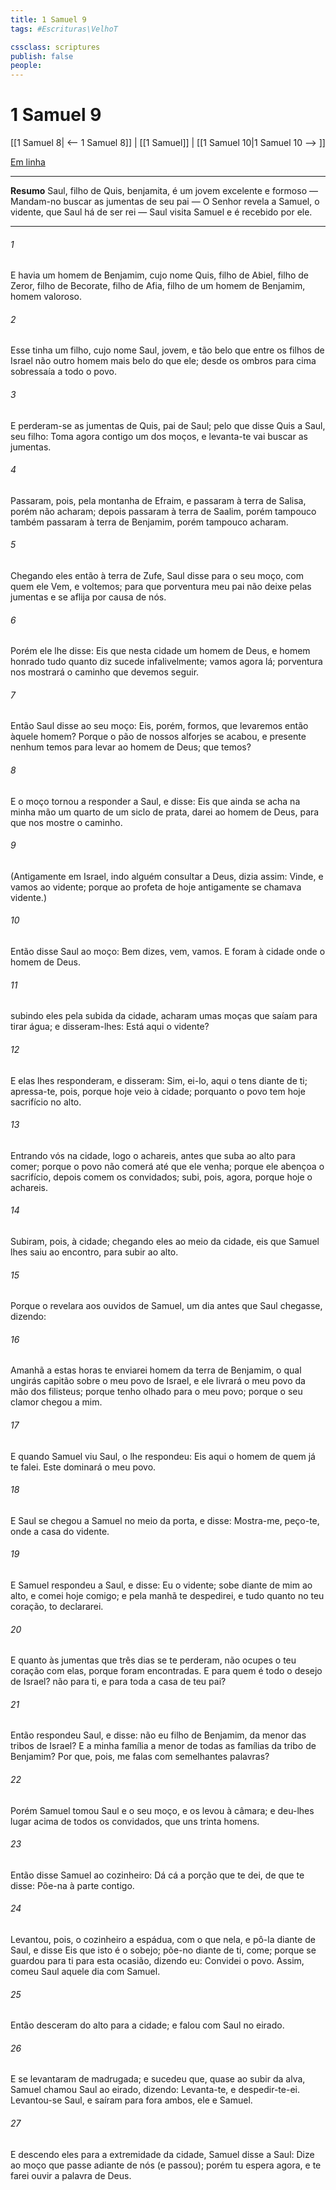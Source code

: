 ```yaml
---
title: 1 Samuel 9
tags: #Escrituras\VelhoT

cssclass: scriptures
publish: false
people:
---
```


# 1 Samuel 9
[[1 Samuel 8| <-- 1 Samuel 8]] | [[1 Samuel]] | [[1 Samuel 10|1 Samuel 10 --> ]]

[Em linha](https://churchofjesuschrist.org/study/scriptures/ot/1-sam/9?lang=por)

---
__Resumo__
Saul, filho de Quis, benjamita, é um jovem excelente e formoso — Mandam-no buscar as jumentas de seu pai — O Senhor revela a Samuel, o vidente, que Saul há de ser rei — Saul visita Samuel e é recebido por ele.

---
###### 1 
E havia um homem de Benjamim, cujo nome  Quis, filho de Abiel, filho de Zeror, filho de Becorate, filho de Afia, filho de um homem de Benjamim, homem valoroso.

###### 2 
Esse tinha um filho, cujo nome  Saul, jovem, e tão belo que entre os filhos de Israel não  outro homem mais belo do que ele; desde os ombros para cima sobressaía a todo o povo.

###### 3 
E perderam-se as jumentas de Quis, pai de Saul; pelo que disse Quis a Saul, seu filho: Toma agora contigo um dos moços, e levanta-te  vai buscar as jumentas.

###### 4 
Passaram, pois, pela montanha de Efraim, e  passaram à terra de Salisa, porém não  acharam; depois passaram à terra de Saalim, porém tampouco  também passaram à terra de Benjamim, porém tampouco  acharam.

###### 5 
Chegando eles então à terra de Zufe, Saul disse para o seu moço, com quem ele  Vem, e voltemos; para que porventura meu pai não deixe  pelas jumentas e se aflija por causa de nós.

###### 6 
Porém ele lhe disse: Eis que  nesta cidade um homem de Deus, e homem honrado  tudo quanto diz sucede  infalivelmente; vamos agora lá; porventura nos mostrará o caminho que devemos seguir.

###### 7 
Então Saul disse ao seu moço: Eis, porém,  formos, que levaremos então àquele homem? Porque o pão de nossos alforjes se acabou, e presente nenhum temos para levar ao homem de Deus; que temos?

###### 8 
E o moço tornou a responder a Saul, e disse: Eis que ainda se acha na minha mão um quarto de um siclo de prata,  darei ao homem de Deus, para que nos mostre o caminho.

###### 9 
(Antigamente em Israel, indo alguém consultar a Deus, dizia assim: Vinde, e vamos ao vidente; porque ao profeta de hoje antigamente se chamava vidente.)

###### 10 
Então disse Saul ao moço: Bem dizes, vem,  vamos. E foram à cidade onde  o homem de Deus.

###### 11 
 subindo eles pela subida da cidade, acharam umas moças que saíam para tirar água; e disseram-lhes: Está aqui o vidente?

###### 12 
E elas lhes responderam, e disseram: Sim, ei-lo, aqui o tens diante de ti; apressa-te, pois, porque hoje veio à cidade; porquanto o povo tem hoje sacrifício no alto.

###### 13 
Entrando vós na cidade, logo o achareis, antes que suba ao alto para comer; porque o povo não comerá até que ele venha; porque ele  abençoa o sacrifício,  depois comem os convidados; subi, pois, agora, porque hoje o achareis.

###### 14 
Subiram, pois, à cidade;  chegando eles ao meio da cidade, eis que Samuel lhes saiu ao encontro, para subir ao alto.

###### 15 
Porque o   revelara aos ouvidos de Samuel, um dia antes que Saul chegasse, dizendo:

###### 16 
Amanhã a estas horas te enviarei  homem da terra de Benjamim, o qual ungirás  capitão sobre o meu povo de Israel, e ele livrará o meu povo da mão dos filisteus; porque tenho olhado para o meu povo; porque o seu clamor chegou a mim.

###### 17 
E quando Samuel viu Saul, o  lhe respondeu: Eis aqui o homem de quem já te falei. Este dominará o meu povo.

###### 18 
E Saul se chegou a Samuel no meio da porta, e disse: Mostra-me, peço-te, onde  a casa do vidente.

###### 19 
E Samuel respondeu a Saul, e disse: Eu  o vidente; sobe diante de mim ao alto, e comei hoje comigo; e pela manhã te despedirei, e tudo quanto  no teu coração, to declararei.

###### 20 
E quanto às jumentas que  três dias se te perderam, não ocupes o teu coração com elas, porque  foram encontradas. E para quem é todo o desejo de Israel?  não  para ti, e para toda a casa de teu pai?

###### 21 
Então respondeu Saul, e disse:  não  eu filho de Benjamim, da menor das tribos de Israel? E a minha família a menor de todas as famílias da tribo de Benjamim? Por que, pois, me falas com semelhantes palavras?

###### 22 
Porém Samuel tomou Saul e o seu moço, e os levou à câmara; e deu-lhes lugar acima de todos os convidados, que  uns trinta homens.

###### 23 
Então disse Samuel ao cozinheiro: Dá cá a porção que te dei, de que te disse: Põe-na à parte contigo.

###### 24 
Levantou, pois, o cozinheiro a espádua, com o que  nela, e pô-la diante de Saul, e disse  Eis que isto é o sobejo; põe-no diante de ti,  come; porque se guardou para ti para esta ocasião, dizendo eu: Convidei o povo. Assim, comeu Saul aquele dia com Samuel.

###### 25 
Então desceram do alto para a cidade; e falou com Saul no eirado.

###### 26 
E se levantaram de madrugada; e sucedeu que, quase ao subir da alva, Samuel chamou Saul ao eirado, dizendo: Levanta-te, e despedir-te-ei. Levantou-se Saul, e saíram para fora ambos, ele e Samuel.

###### 27 
E descendo eles para a extremidade da cidade, Samuel disse a Saul: Dize ao moço que passe adiante de nós (e passou); porém tu espera agora, e te farei ouvir a palavra de Deus.

